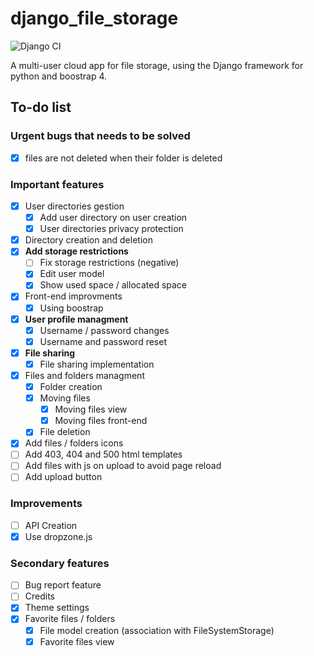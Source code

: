 # django_file_storage

![Django CI](https://github.com/HugoNeveux/django_file_storage/workflows/Django%20CI/badge.svg)

A multi-user cloud app for file storage, using the Django framework for python and boostrap 4.

## To-do list

### Urgent bugs that needs to be solved

- [x] files are not deleted when their folder is deleted


### Important features

- [x] User directories gestion
  - [x] Add user directory on user creation
  - [x] User directories privacy protection
- [x] Directory creation and deletion
- [x] **Add storage restrictions**
  - [ ] Fix storage restrictions (negative)
  - [x] Edit user model
  - [x] Show used space / allocated space
- [x] Front-end improvments
  - [x] Using boostrap
- [x] **User profile managment**
  - [x] Username / password changes
  - [x] Username and password reset
- [x] **File sharing**
  - [x] File sharing implementation
- [x] Files and folders managment
  - [x] Folder creation
  - [x] Moving files
    - [x] Moving files view
    - [x] Moving files front-end
  - [x] File deletion
- [x] Add files / folders icons
- [ ] Add 403, 404 and 500 html templates
- [ ] Add files with js on upload to avoid page reload
- [ ] Add upload button

### Improvements
- [ ] API Creation
- [x] Use dropzone.js

### Secondary features

- [ ] Bug report feature
- [ ] Credits
- [x] Theme settings
- [x] Favorite files / folders
    - [x] File model creation (association with FileSystemStorage)
    - [x] Favorite files view
